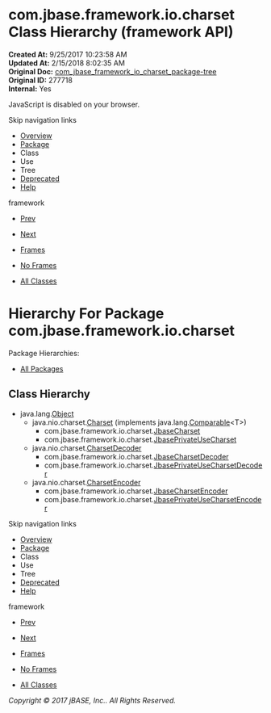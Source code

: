 # com.jbase.framework.io.charset Class Hierarchy (framework   API)

**Created At:** 9/25/2017 10:23:58 AM  
**Updated At:** 2/15/2018 8:02:35 AM  
**Original Doc:** [com_jbase_framework_io_charset_package-tree](https://docs.jbase.com/39221-charset/com_jbase_framework_io_charset_package-tree)  
**Original ID:** 277718  
**Internal:** Yes  

<!--<br>    try {<br>        if (location.href.indexOf('is-external=true') == -1) {<br>            parent.document.title="com.jbase.framework.io.charset Class Hierarchy (framework   API)";<br>        }<br>    }<br>    catch(err) {<br>    }<br>//-->
JavaScript is disabled on your browser.

Skip navigation links

- [Overview](../../../../../overview-summary.html)
- [Package](./../com.jbase.framework.io.charset-%28framework---api%29)
- Class
- Use
- Tree
- [Deprecated](../../../../../deprecated-list.html)
- [Help](../../../../../help-doc.html)


framework <br>

- [Prev](./../../com.jbase.framework.io-class-hierarchy-%28framework---api%29)
- [Next](./../../exception/com.jbase.framework.io.exception-class-hierarchy-%28framework---api%29)


- [Frames](./.)
- [No Frames](./.)


- [All Classes](../../../../../allclasses-noframe.html)


<!--<br>  allClassesLink = document.getElementById("allclasses\_navbar\_top");<br>  if(window==top) {<br>    allClassesLink.style.display = "block";<br>  }<br>  else {<br>    allClassesLink.style.display = "none";<br>  }<br>  //-->

# Hierarchy For Package com.jbase.framework.io.charset
Package Hierarchies:
- [All Packages](../../../../../overview-tree.html)

## Class Hierarchy

- java.lang.[Object](http://java.sun.com/j2se/1.5.0/docs/api/java/lang/Object.html?is-external=true "class or interface in java.lang")
    - java.nio.charset.[Charset](http://java.sun.com/j2se/1.5.0/docs/api/java/nio/charset/Charset.html?is-external=true "class or interface in java.nio.charset") (implements java.lang.[Comparable](http://java.sun.com/j2se/1.5.0/docs/api/java/lang/Comparable.html?is-external=true "class or interface in java.lang")&lt;T&gt;)
        - com.jbase.framework.io.charset.[JbaseCharset](./../jbasecharset-%28framework---api%29 "class in com.jbase.framework.io.charset")
        - com.jbase.framework.io.charset.[JbasePrivateUseCharset](./../jbaseprivateusecharset-%28framework---api%29 "class in com.jbase.framework.io.charset")
    - java.nio.charset.[CharsetDecoder](http://java.sun.com/j2se/1.5.0/docs/api/java/nio/charset/CharsetDecoder.html?is-external=true "class or interface in java.nio.charset")
        - com.jbase.framework.io.charset.[JbaseCharsetDecoder](./../jbasecharsetdecoder-%28framework---api%29 "class in com.jbase.framework.io.charset")
        - com.jbase.framework.io.charset.[JbasePrivateUseCharsetDecoder](./../jbaseprivateusecharsetdecoder-%28framework---api%29 "class in com.jbase.framework.io.charset")
    - java.nio.charset.[CharsetEncoder](http://java.sun.com/j2se/1.5.0/docs/api/java/nio/charset/CharsetEncoder.html?is-external=true "class or interface in java.nio.charset")
        - com.jbase.framework.io.charset.[JbaseCharsetEncoder](./../jbasecharsetencoder-%28framework---api%29 "class in com.jbase.framework.io.charset")
        - com.jbase.framework.io.charset.[JbasePrivateUseCharsetEncoder](./../jbaseprivateusecharsetencoder-%28framework---api%29 "class in com.jbase.framework.io.charset")

Skip navigation links

- [Overview](../../../../../overview-summary.html)
- [Package](./../com.jbase.framework.io.charset-%28framework---api%29)
- Class
- Use
- Tree
- [Deprecated](../../../../../deprecated-list.html)
- [Help](../../../../../help-doc.html)


framework <br>

- [Prev](./../../com.jbase.framework.io-class-hierarchy-%28framework---api%29)
- [Next](./../../exception/com.jbase.framework.io.exception-class-hierarchy-%28framework---api%29)


- [Frames](./.)
- [No Frames](./.)


- [All Classes](../../../../../allclasses-noframe.html)


<!--<br>  allClassesLink = document.getElementById("allclasses\_navbar\_bottom");<br>  if(window==top) {<br>    allClassesLink.style.display = "block";<br>  }<br>  else {<br>    allClassesLink.style.display = "none";<br>  }<br>  //-->

*Copyright © 2017 jBASE, Inc.. All Rights Reserved.*
